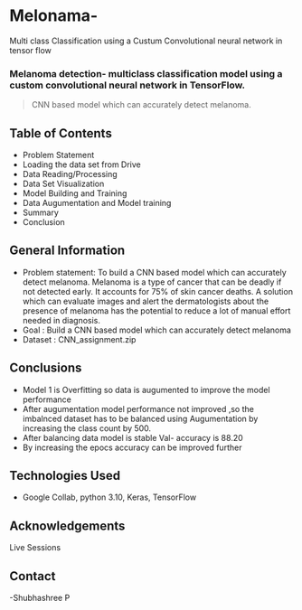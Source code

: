 # Melonama-
Multi class Classification using a Custum Convolutional neural network in tensor flow
### Melanoma detection- multiclass classification model using a custom convolutional neural network in TensorFlow. 


> CNN based model which can accurately detect melanoma. 
## Table of Contents
*  Problem Statement
*  Loading the data set from Drive
*  Data  Reading/Processing 
*  Data Set Visualization
*  Model Building and Training
*  Data Augumentation and Model training
*  Summary
*  Conclusion


## General Information
- Problem statement: To build a CNN based model which can accurately detect melanoma. Melanoma is a type of cancer that can be deadly if not detected early. 
  It accounts for 75% of skin cancer deaths. A solution which can evaluate images and alert the dermatologists about the presence of melanoma has the potential
  to reduce a lot of manual effort needed in diagnosis.
 - Goal : Build a CNN based model which can accurately detect melanoma
 - Dataset : CNN_assignment.zip

## Conclusions
- Model 1 is  Overfitting so data is augumented to improve the model performance
- After augumentation model performance not improved ,so the imbalnced dataset has to be balanced using Augumentation by increasing the class count by 500.
- After balancing data model is stable Val- accuracy is 88.20
- By increasing the epocs accuracy can be improved further




## Technologies Used
-  Google Collab, 
   python 3.10,
   Keras, TensorFlow



## Acknowledgements

 Live Sessions



## Contact
-Shubhashree P 
